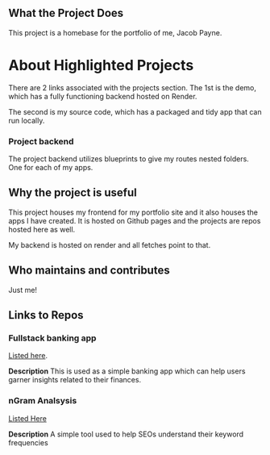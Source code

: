 ## What the Project Does
This project is a homebase for the portfolio of me, Jacob Payne.

# About Highlighted Projects
There are 2 links associated with the projects section. The 1st is the demo, which has a fully functioning backend hosted on Render. 

The second is my source code, which has a packaged and tidy app that can run locally.

### Project backend
The project backend utilizes blueprints to give my routes nested folders. One for each of my apps.

## Why the project is useful
This project houses my frontend for my portfolio site and it also houses the apps I have created. 
It is hosted on Github pages and the projects are repos hosted here as well.

My backend is hosted on render and all fetches point to that.

## Who maintains and contributes
Just me!

## Links to Repos
### Fullstack banking app
[Listed here](https://jacobpaynecodes.com/Fullstack_Portfolio_Banking_app/).

**Description**
This is used as a simple banking app which can help users garner insights related to their finances.

### nGram Analsysis
[Listed Here](https://jacobpaynecodes.com/ngram_analysis/)

**Description**
A simple tool used to help SEOs understand their keyword frequencies
